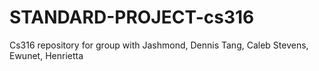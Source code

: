# STANDARD-PROJECT-cs316
Cs316 repository for group with Jashmond, Dennis Tang, Caleb Stevens, Ewunet, Henrietta
